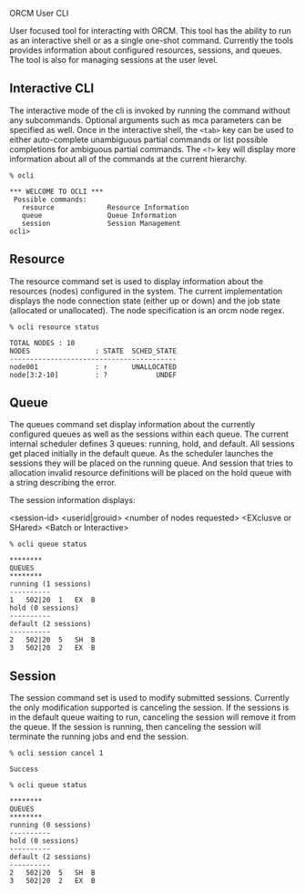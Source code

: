 ORCM User CLI

User focused tool for interacting with ORCM.  This tool has the ability to run as an interactive shell or as a single one-shot command.  Currently the tools provides information about configured resources, sessions, and queues.  The tool is also for managing sessions at the user level. 

## Interactive CLI
The interactive mode of the cli is invoked by running the command without any subcommands.  Optional arguments such as mca parameters can be specified as well.  Once in the interactive shell, the `<tab>` key can be used to either auto-complete unambiguous partial commands or list possible completions for ambiguous partial commands.  The `<?>` key will display more information about all of the commands at the current hierarchy.

`% ocli`
```
*** WELCOME TO OCLI ***
 Possible commands:
   resource             Resource Information
   queue                Queue Information
   session              Session Management
ocli> 
```
## Resource
The resource command set is used to display information about the resources (nodes) configured in the system.  The current implementation displays the node connection state (either up or down) and the job state (allocated or unallocated).  The node specification is an orcm node regex.

`% ocli resource status`
```
TOTAL NODES : 10
NODES                : STATE  SCHED_STATE
-----------------------------------------
node001              : ↑      UNALLOCATED
node[3:2-10]         : ?            UNDEF
```
## Queue
The queues command set display information about the currently configured queues as well as the sessions within each queue.  The current internal scheduler defines 3 queues: running, hold, and default.  All sessions get placed initially in the default queue.  As the scheduler launches the sessions they will be placed on the running queue.  And session that tries to allocation invalid resource definitions will be placed on the hold queue with a string describing the error.

The session information displays:

&lt;session-id&gt; &lt;userid|grouid&gt; &lt;number of nodes requested&gt; &lt;EXclusve or SHared&gt; &lt;Batch or Interactive&gt;

`% ocli queue status`
```
********
QUEUES
********
running (1 sessions)
----------
1	502|20	1	EX	B	
hold (0 sessions)
----------
default (2 sessions)
----------
2	502|20	5	SH	B	
3	502|20	2	EX	B	
```
## Session
The session command set is used to modify submitted sessions.  Currently the only modification supported is canceling the session.  If the sessions is in the default queue waiting to run, canceling the session will remove it from the queue.  If the session is running, then canceling the session will terminate the running jobs and end the session.

`% ocli session cancel 1`
```
Success
```
`% ocli queue status`
```
********
QUEUES
********
running (0 sessions)
----------
hold (0 sessions)
----------
default (2 sessions)
----------
2	502|20	5	SH	B	
3	502|20	2	EX	B
```